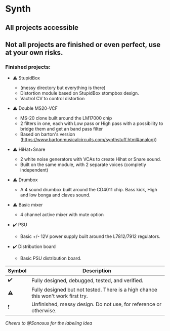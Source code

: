 # Synth

## All projects accessible

## Not all projects are finished or even perfect, use at your own risks.

### Finished projects:

- :warning: StupidBox 
    - (messy directory but everything is there)  
    - Distortion module based on StupidBox stompbox design. 
    - Vactrol CV to control distortion 

- :warning: Double MS20-VCF
    - MS-20 clone built around the LM17000 chip
    - 2 filters in one, each with Low pass or High pass with a possibility to bridge them and get an band pass filter
    - Based on barton's version (https://www.bartonmusicalcircuits.com/synthstuff.html#analog))

- :warning: HiHat+Snare
    - 2 white noise generators with VCAs to create Hihat or Snare sound. 
    - Built on the same module, with 2 separate voices (completly independent)

- :warning: Drumbox 
    - A 4 sound drumbox built around the CD4011 chip. Bass kick, High and low bonga and claves sound. 

- :warning: Basic mixer 
    - 4 channel active mixer with mute option
- :heavy_check_mark:  PSU
    - Basic +/- 12V power supply built around the L7812/7912 regulators.
-  :heavy_check_mark:  Distribution board
    - Basic PSU distribution board.


| Symbol | Description |
| ----------- | ----------- |
| :heavy_check_mark: | Fully designed, debugged, tested, and verified. |
| :warning: | Fully designed but not tested. There is a high chance this won't work first try. |
| :heavy_exclamation_mark: | Unfinished, messy design. Do not use, for reference or otherwise. |

*Cheers to @Sonosus for the labeling idea*